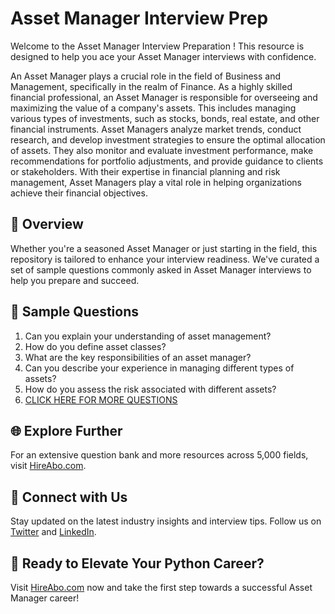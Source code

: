 # Asset Manager Interview Prep

Welcome to the Asset Manager Interview Preparation ! This resource is designed to help you ace your Asset Manager interviews with confidence.

An Asset Manager plays a crucial role in the field of Business and Management, specifically in the realm of Finance. As a highly skilled financial professional, an Asset Manager is responsible for overseeing and maximizing the value of a company's assets. This includes managing various types of investments, such as stocks, bonds, real estate, and other financial instruments. Asset Managers analyze market trends, conduct research, and develop investment strategies to ensure the optimal allocation of assets. They also monitor and evaluate investment performance, make recommendations for portfolio adjustments, and provide guidance to clients or stakeholders. With their expertise in financial planning and risk management, Asset Managers play a vital role in helping organizations achieve their financial objectives.

## 🚀 Overview

Whether you're a seasoned Asset Manager or just starting in the field, this repository is tailored to enhance your interview readiness. We've curated a set of sample questions commonly asked in Asset Manager interviews to help you prepare and succeed.

## 📝 Sample Questions

1. Can you explain your understanding of asset management?
2. How do you define asset classes?
3. What are the key responsibilities of an asset manager?
4. Can you describe your experience in managing different types of assets?
5. How do you assess the risk associated with different assets?
6. [CLICK HERE FOR MORE QUESTIONS](https://hireabo.com/job/1_2_8/Asset%20Manager)

## 🌐 Explore Further

For an extensive question bank and more resources across 5,000 fields, visit [HireAbo.com](https://www.hireabo.com).

## 📱 Connect with Us

Stay updated on the latest industry insights and interview tips. Follow us on [Twitter](https://twitter.com/hireabo) and [LinkedIn](https://www.linkedin.com/in/hire-abo-3609972a8/).

## 🚀 Ready to Elevate Your Python Career?

Visit [HireAbo.com](https://www.hireabo.com) now and take the first step towards a successful Asset Manager career!